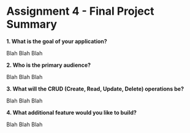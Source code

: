 # Assignment 4 - Final Project Summary
**1. What is the goal of your application?**

Blah Blah Blah

**2. Who is the primary audience?**

Blah Blah Blah

**3. What will the CRUD (Create, Read, Update, Delete) operations be?**

Blah Blah Blah

**4. What additional feature would you like to build?**

Blah Blah Blah

